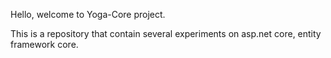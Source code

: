 Hello, welcome to Yoga-Core project.

This is a repository that contain several experiments on asp.net core, entity framework core.